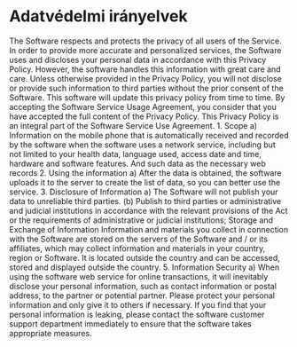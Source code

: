 

# Adatvédelmi irányelvek

The Software respects and protects the privacy of all users of the Service. In order to provide more accurate and personalized services, the Software uses and discloses your personal data in accordance with this Privacy Policy. However, the software handles this information with great care and care. Unless otherwise provided in the Privacy Policy, you will not disclose or provide such information to third parties without the prior consent of the Software. This software will update this privacy policy from time to time. By accepting the Software Service Usage Agreement, you consider that you have accepted the full content of the Privacy Policy. This Privacy Policy is an integral part of the Software Service Use Agreement. 1. Scope a) Information on the mobile phone that is automatically received and recorded by the software when the software uses a network service, including but not limited to your health data, language used, access date and time, hardware and software features. And such data as the necessary web records 2. Using the information a) After the data is obtained, the software uploads it to the server to create the list of data, so you can better use the service. 3. Disclosure of Information a) The Software will not publish your data to unreliable third parties. (b) Publish to third parties or administrative and judicial institutions in accordance with the relevant provisions of the Act or the requirements of administrative or judicial institutions; Storage and Exchange of Information Information and materials you collect in connection with the Software are stored on the servers of the Software and / or its affiliates, which may collect information and materials in your country, region or Software. It is located outside the country and can be accessed, stored and displayed outside the country. 5. Information Security a) When using the software web service for online transactions, it will inevitably disclose your personal information, such as contact information or postal address, to the partner or potential partner. Please protect your personal information and only give it to others if necessary. If you find that your personal information is leaking, please contact the software customer support department immediately to ensure that the software takes appropriate measures.
